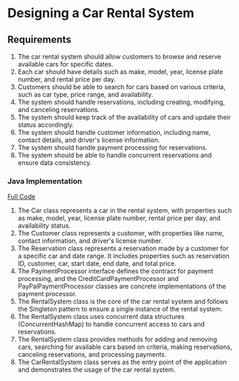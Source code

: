 # Designing a Car Rental System

## Requirements
1. The car rental system should allow customers to browse and reserve available cars for specific dates.
2. Each car should have details such as make, model, year, license plate number, and rental price per day.
3. Customers should be able to search for cars based on various criteria, such as car type, price range, and availability.
4. The system should handle reservations, including creating, modifying, and canceling reservations.
5. The system should keep track of the availability of cars and update their status accordingly.
6. The system should handle customer information, including name, contact details, and driver's license information.
7. The system should handle payment processing for reservations.
8. The system should be able to handle concurrent reservations and ensure data consistency.

### Java Implementation
[Full Code](../solutions/medium/03-car-rental-system.md)

1. The Car class represents a car in the rental system, with properties such as make, model, year, license plate number, rental price per day, and availability status.
2. The Customer class represents a customer, with properties like name, contact information, and driver's license number.
3. The Reservation class represents a reservation made by a customer for a specific car and date range. It includes properties such as reservation ID, customer, car, start date, end date, and total price.
4. The PaymentProcessor interface defines the contract for payment processing, and the CreditCardPaymentProcessor and PayPalPaymentProcessor classes are concrete implementations of the payment processor.
5. The RentalSystem class is the core of the car rental system and follows the Singleton pattern to ensure a single instance of the rental system.
6. The RentalSystem class uses concurrent data structures (ConcurrentHashMap) to handle concurrent access to cars and reservations.
7. The RentalSystem class provides methods for adding and removing cars, searching for available cars based on criteria, making reservations, canceling reservations, and processing payments.
8. The CarRentalSystem class serves as the entry point of the application and demonstrates the usage of the car rental system.